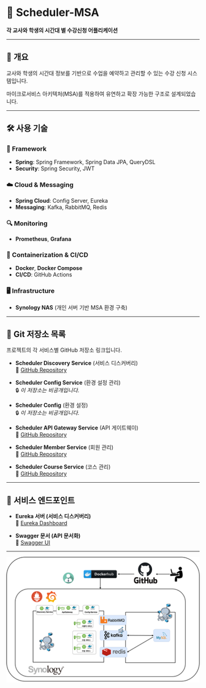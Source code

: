 # 📅 Scheduler-MSA

**각 교사와 학생의 시간대 별 수강신청 어플리케이션**

---

## 📌 개요

교사와 학생의 시간대 정보를 기반으로 수업을 예약하고 관리할 수 있는 수강 신청 시스템입니다. 

마이크로서비스 아키텍처(MSA)를 적용하여 유연하고 확장 가능한 구조로 설계되었습니다.

---

## 🛠️ 사용 기술

### 🧱 Framework
- **Spring**: Spring Framework, Spring Data JPA, QueryDSL
- **Security**: Spring Security, JWT

### ☁️ Cloud & Messaging
- **Spring Cloud**: Config Server, Eureka
- **Messaging**: Kafka, RabbitMQ, Redis

### 🔍 Monitoring
- **Prometheus**, **Grafana**

### 🐳 Containerization & CI/CD
- **Docker**, **Docker Compose**
- **CI/CD**: GitHub Actions

### 🖥️ Infrastructure
- **Synology NAS** (개인 서버 기반 MSA 환경 구축)


---


## 📌 Git 저장소 목록
프로젝트의 각 서비스별 GitHub 저장소 링크입니다.

- **Scheduler Discovery Service** (서비스 디스커버리)  
  🔗 [GitHub Repository](https://github.com/devhong96/scheduler-discovery-service)


- **Scheduler Config Service** (환경 설정 관리)  
  🔒 *이 저장소는 비공개입니다.*


- **Scheduler Config** (환경 설정)  
  🔒 *이 저장소는 비공개입니다.*


- **Scheduler API Gateway Service** (API 게이트웨이)  
  🔗 [GitHub Repository](https://github.com/devhong96/scheduler-apigateway-service)


- **Scheduler Member Service** (회원 관리)  
  🔗 [GitHub Repository](https://github.com/devhong96/scheduler-member-service)


- **Scheduler Course Service** (코스 관리)  
  🔗 [GitHub Repository](https://github.com/devhong96/scheduler-course-service)

---

## 🚀 서비스 엔드포인트
- **Eureka 서버 (서비스 디스커버리)**  
  🔗 [Eureka Dashboard](https://seho0218.synology.me:8762/)


- **Swagger 문서 (API 문서화)**  
  🔗 [Swagger UI](https://seho0218.synology.me:8087/swagger-ui/index.html)


---
![scheduler.png](scheduler.png)